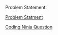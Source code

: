 Problem Statement:

[Problem Statment](https://www.youtube.com/watch?v=N_aJ5qQbYA0&list=PLgUwDviBIf0qUlt5H_kiKYaNSqJ81PMMY&index=13)

[Coding Ninja Question](https://www.naukri.com/code360/problems/maximum-path-sum-in-the-matrix_797998?source=youtube&campaign=striver_dp_videos&utm_source=youtube&utm_medium=affiliate&utm_campaign=striver_dp_videos)